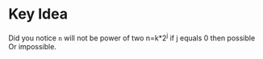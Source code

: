 # Key Idea
Did you notice `n` will not be power of two
n=k*2<sup>j</sup> if j equals 0 then possible Or impossible.
